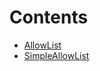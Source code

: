 

# Contents
- [AllowList](AllowList.sol/abstract.AllowList.md)
- [SimpleAllowList](SimpleAllowList.sol/contract.SimpleAllowList.md)
